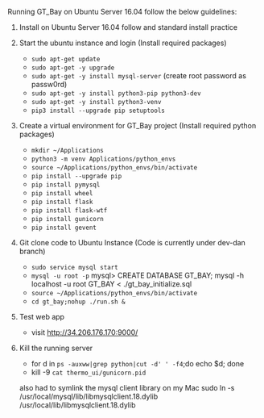 Running GT_Bay on Ubuntu Server 16.04 follow the below guidelines:

1. Install on Ubuntu Server 16.04
    follow and standard install practice

2. Start the ubuntu instance and login (Install required packages)
   * `sudo apt-get update`
   * `sudo apt-get -y upgrade`
   * `sudo apt-get -y install mysql-server` (create root password as passw0rd)
   * `sudo apt-get -y install python3-pip python3-dev`
   * `sudo apt-get -y install python3-venv`
   * `pip3 install --upgrade pip setuptools`

3. Create a virtual environment for GT_Bay project (Install required python packages)
   * `mkdir ~/Applications`
   * `python3 -m venv Applications/python_envs`
   * `source ~/Applications/python_envs/bin/activate`
   * `pip install --upgrade pip`
   * `pip install pymysql`
   * `pip install wheel`
   * `pip install flask`
   * `pip install flask-wtf`
   * `pip install gunicorn`
   * `pip install gevent`

4. Git clone code to Ubuntu Instance (Code is currently under dev-dan branch)
   * `sudo service mysql start`
   * `mysql -u root -p`
        mysql> CREATE DATABASE GT_BAY;
        mysql -h localhost -u root GT_BAY < ./gt_bay_initialize.sql
   * `source ~/Applications/python_envs/bin/activate`
   * `cd gt_bay;nohup ./run.sh &`


5. Test web app
   * visit http://34.206.176.170:9000/


6. Kill the running server
   * for d in `ps -auxww|grep python|cut -d' ' -f4`;do echo $d; done
   * kill -9 `cat thermo_ui/gunicorn.pid`




   also had to symlink the mysql client library on my Mac
   sudo ln -s /usr/local/mysql/lib/libmysqlclient.18.dylib /usr/local/lib/libmysqlclient.18.dylib

